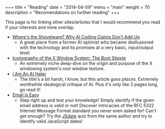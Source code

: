 +++
title = "Reading"
date = "2014-04-09"
menu = "main"
weight = 70
description = "Recomendations on further reading"
+++

This page is for linking other sites/articles that I would recommend you read if
your interests and mine overlap.

- [Where's the Shovelware? Why AI Coding Claims Don't Add Up](https://mikelovesrobots.substack.com/p/wheres-the-shovelware-why-ai-coding)
  - A great piece from a former AI optimist who became disillusioned with the
    technology and its promises at a very basic, input/output level.
- [Iconography of the X Window System: The Boot Stipple](https://matttproud.com/blog/posts/x-window-system-boot-stipple.html)
  - An extremely niche deep-dive on the origin and purpose of the X windowing
    system's root window texture.
- [I Am An AI Hater](https://anthonymoser.github.io/writing/ai/haterdom/2025/08/26/i-am-an-ai-hater.html)
  - The title's a bit harsh, I know, but this article _goes places_. Extremely
    worthwhile idealogical critique of AI. Plus it's only like 2 pages long, go
    read it!
- [Email is Easy](https://e-mail.wtf/)
  - Step right up and test your knowledge! Simply identify if the given email
    address is valid or not! Discover intricacies of the RFC 5322 Internet
    Message Format standard you never even asked for! Can't get enough? Try the
    [JSdate](https://jsdate.wtf/) quiz from the same author and try to identify
    valid JavaScript dates!
